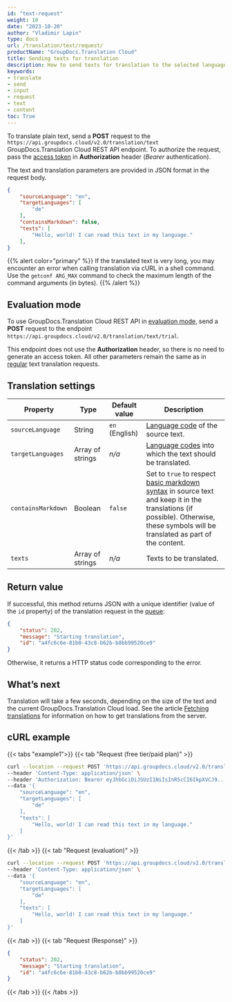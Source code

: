```yaml
---
id: "text-request"
weight: 10
date: "2023-10-20"
author: "Vladimir Lapin"
type: docs
url: /translation/text/request/
productName: "GroupDocs.Translation Cloud"
title: Sending texts for translation
description: How to send texts for translation to the selected languages.
keywords:
- translate
- send
- input
- request
- text
- content
toc: True
---
```


To translate plain text, send a **POST** request to the `https://api.groupdocs.cloud/v2.0/translation/text` GroupDocs.Translation Cloud REST API endpoint. To authorize the request, pass the [access token](/translation/authorization/) in **Authorization** header (_Bearer_ authentication).

The text and translation parameters are provided in JSON format in the request body.

```json
{
    "sourceLanguage": "en",
    "targetLanguages": [
        "de"
    ],
    "containsMarkdown": false,
    "texts": [
        "Hello, world! I can read this text in my language."
    ],
}
```

{{% alert color="primary" %}} 
If the translated text is very long, you may encounter an error when calling translation via cURL in a shell command. Use the `getconf ARG_MAX` command to check the maximum length of the command arguments (in bytes).
{{% /alert %}}

## Evaluation mode

To use GroupDocs.Translation Cloud REST API in [evaluation mode](/translation/evaluation/), send a **POST** request to the endpoint `https://api.groupdocs.cloud/v2.0/translation/text/trial`.

This endpoint does not use the **Authorization** header, so there is no need to generate an access token. All other parameters remain the same as in [regular](/translation/subscription/) text translation requests.

## Translation settings

Property | Type | Default value | Description
-------- | ---- | ------------- | -----------
`sourceLanguage` | String | `en` (English) | [Language code](/translation/languages/) of the source text.
`targetLanguages` | Array of strings | _n/a_ | [Language codes](/translation/languages/) into which the text should be translated.
`containsMarkdown` | Boolean | `false` | Set to `true` to respect [basic markdown syntax](https://www.markdownguide.org/basic-syntax/) in source text and keep it in the translations (if possible). Otherwise, these symbols will be translated as part of the content.
`texts` | Array of strings | _n/a_ | Texts to be translated.

## Return value

If successful, this method returns JSON with a unique identifier (value of the `id` property) of the translation request in the [queue](/translation/workflow/):

```json
{
    "status": 202,
    "message": "Starting translation",
    "id": "a4fc6c6e-81b0-43c8-b62b-b8bb99520ce9"
}
```

Otherwise, it returns a HTTP status code corresponding to the error.

## What’s next

Translation will take a few seconds, depending on the size of the text and the current GroupDocs.Translation Cloud load. See the article [Fetching translations](/translation/text/fetch/) for information on how to get translations from the server.

## cURL example

{{< tabs "example1">}}
{{< tab "Request (free tier/paid plan)" >}}
```bash
curl --location --request POST 'https://api.groupdocs.cloud/v2.0/translation/text' \
--header 'Content-Type: application/json' \
--header 'Authorization: Bearer eyJhbGciOiJSUzI1NiIsInR5cCI6IkpXVCJ9...UV1hLfgNCSQ4VKGCOA' \
--data '{
    "sourceLanguage": "en",
    "targetLanguages": [
        "de"
    ],
    "texts": [
        "Hello, world! I can read this text in my language."
    ]
}'
```
{{< /tab >}}
{{< tab "Request (evaluation)" >}}
```bash
curl --location --request POST 'https://api.groupdocs.cloud/v2.0/translation/text/trial' \
--header 'Content-Type: application/json' \
--data '{
    "sourceLanguage": "en",
    "targetLanguages": [
        "de"
    ],
    "texts": [
        "Hello, world! I can read this text in my language."
    ]
}'
```
{{< /tab >}}
{{< tab "Request (Response)" >}}
```json
{
    "status": 202,
    "message": "Starting translation",
    "id": "a4fc6c6e-81b0-43c8-b62b-b8bb99520ce9"
}
```
{{< /tab >}}
{{< /tabs >}}
